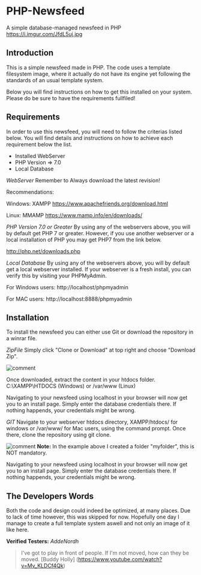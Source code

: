 # PHP-Newsfeed
A simple database-managed newsfeed in PHP
https://i.imgur.com/JfdL5uj.jpg

## Introduction
This is a simple newsfeed made in PHP.
The code uses a template filesystem image, where it actually do not have its engine yet 
following the standards of an usual template system.

Below you will find instructions on how to get this installed on your system.
Please do be sure to have the requirements fullfiled!

## Requirements

In order to use this newsfeed, you will need to follow the criterias listed below.
You will find details and instructions on how to achieve each requirement below the list.

- Installed WebServer 
- PHP Version => 7.0 
- Local Database 


_WebServer_
Remember to Always download the latest revision!

Recommendations:

Windows: XAMPP
https://www.apachefriends.org/download.html

Linux: MMAMP
https://www.mamp.info/en/downloads/

_PHP Version 7.0 or Greater_
By using any of the webservers above, you will by default get PHP 7 or greater.
However, if you use another webserver or a local installation of PHP you may get PHP7 from the link below.

http://php.net/downloads.php

_Local Database_
By using any of the webservers above, you will by default get a local webserver installed.
If your webserver is a fresh install, you can verify this by visiting your PHPMyAdmin.

For Windows users:
http://localhost/phpmyadmin

For MAC users:
http://localhost:8888/phpmyadmin



## Installation 
To install the newsfeed you can either use Git or download the repository in a winrar file.

_ZipFile_
Simply click "Clone or Download" at top right and choose "Download Zip".

 ![comment](https://imgur.com/fzlq8ri)

Once downloaded, extract the content in your htdocs folder.
C:\XAMPP\HTDOCS (Windows) or /var/www (Linux)

Navigating to your newsfeed using localhost in your browser will now get you to an install page.
Simply enter the database credentials there. If nothing happends, your credentials might be wrong.

_GIT_
Navigate to your webserver htdocs directory, XAMPP/htdocs/ for windows or /var/www/ for Mac users, using the command prompt. Once there, clone the repository using git clone.

 ![comment](https://imgur.com/SpglHvl)
**Note:** In the example above I created a folder "myfolder", this is NOT mandatory.

Navigating to your newsfeed using localhost in your browser will now get you to an install page.
Simply enter the database credentials there. If nothing happends, your credentials might be wrong.

## The Developers Words
Both the code and design could indeed be optimized, at many places. 
Due to lack of time however, this was skipped for now. Hopefully one day I manage to create a full template system aswell and not only an image of it like here.

**Verified Testers:**
_AddeNordh_



> I've got to play in front of people. If I'm not moved, how can they be moved. [Buddy Holly] (https://www.youtube.com/watch?v=Mv_KLDCf4Qk)
